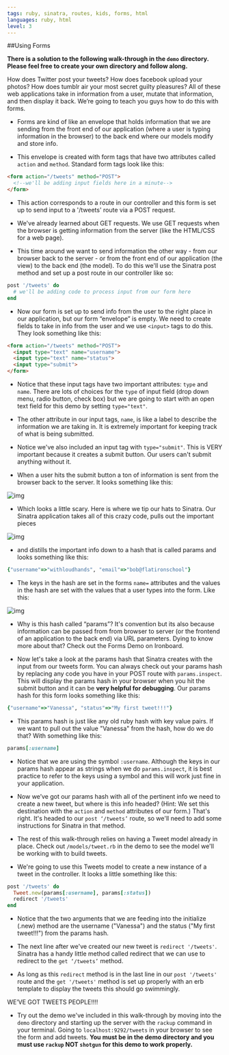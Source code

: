 ```yaml
---
tags: ruby, sinatra, routes, kids, forms, html
languages: ruby, html
level: 3
---
```


##Using Forms

**There is a solution to the following walk-through in the `demo` directory. Please feel free to create your own directory and follow along.**

How does Twitter post your tweets? How does facebook upload your photos? How does tumblr air your most secret guilty pleasures? All of these web applications take in information from a user, mutate that information, and then display it back. We’re going to teach you guys how to do this with forms.

+ Forms are kind of like an envelope that holds information that we are sending from the front end of our application (where a user is typing information in the browser) to the back end where our models modify and store info. 

+ This envelope is created with form tags that have two attributes called `action` and `method`. Standard form tags look like this:

```html
<form action="/tweets" method="POST">
  <!--we'll be adding input fields here in a minute-->
</form>
```

+ This action corresponds to a route in our controller and this form is set up to send input to a '/tweets' route via a POST request. 

+ We've already learned about GET requests. We use GET requests when the browser is getting information from the server (like the HTML/CSS for a web page). 

+ This time around we want to send information the other way - from our browser back to the server - or from the front end of our application (the view) to the back end (the model). To do this we'll use the Sinatra post method and set up a post route in our controller like so:

```ruby
post '/tweets' do
  # we'll be adding code to process input from our form here
end
```

+ Now our form is set up to send info from the user to the right place in our application, but our form “envelope” is empty. We need to create fields to take in info from the user and we use `<input>` tags to do this. They look something like this:

```html
<form action="/tweets" method="POST">
  <input type="text" name="username">
  <input type="text" name="status">
  <input type="submit">
</form>
```
+ Notice that these input tags have two important attributes: `type` and `name`. There are lots of choices for the `type` of input field (drop down menu, radio button, check box) but we are going to start with an open text field for this demo by setting `type="text"`. 

+ The other attribute in our input tags, `name`, is like a label to describe the information we are taking in. It is extremely important for keeping track of what is being submitted.

+ Notice we've also included an input tag with `type="submit"`. This is VERY important because it creates a submit button. Our users can't submit anything without it.

+ When a user hits the submit button a ton of information is sent from the browser back to the server. It looks something like this:

![img](https://dl.dropboxusercontent.com/u/3026743/form-data.jpg)

+ Which looks a little scary. Here is where we tip our hats to Sinatra. Our Sinatra application takes all of this crazy code, pulls out the important pieces

![img](https://dl.dropboxusercontent.com/u/3026743/form-data-highlighted.jpg)

+ and distills the important info down to a hash that is called params and looks something like this:

```ruby
{"username"=>"withloudhands", "email"=>"bob@flatironschool"}
```

+ The keys in the hash are set in the forms `name=` attributes and the values in the hash are set with the values that a user types into the form. Like this:

![img](https://dl.dropboxusercontent.com/u/3026743/params.hash.jpg)

+ Why is this hash called “params”? It's convention but its also because information can be passed from from browser to server (or the frontend of an application to the back end) via URL parameters. Dying to know more about that? Check out the Forms Demo on Ironboard. 

+ Now let's take a look at the params hash that Sinatra creates with the input from our tweets form. You can always check out your params hash by replacing any code you have in your POST route with `params.inspect`. This will display the params hash in your browser when you hit the submit button and it can be **very helpful for debugging**. Our params hash for this form looks something like this:

```ruby
{"username"=>"Vanessa", "status"=>"My first tweet!!!"}
```

+ This params hash is just like any old ruby hash with key value pairs. If we want to pull out the value "Vanessa" from the hash, how do we do that? With something like this:

```ruby
params[:username]
```

+ Notice that we are using the symbol `:username`. Although the keys in our params hash appear as strings when we do `params.inspect`, it is best practice to refer to the keys using a symbol and this will work just fine in your application.

+ Now we’ve got our params hash with all of the pertinent info we need to create a new tweet, but where is this info headed? (Hint: We set this destination with the `action` and `method` attributes of our form.) That's right. It's headed to our `post ‘/tweets’` route, so we'll need to add some instructions for Sinatra in that method.

+ The rest of this walk-through relies on having a Tweet model already in place. Check out `/models/tweet.rb` in the demo to see the model we'll be working with to build tweets. 

+ We're going to use this Tweets model to create a new instance of a tweet in the controller. It looks a little something like this:

```ruby
post '/tweets' do
  Tweet.new(params[:username], params[:status])
  redirect '/tweets'
end
```

+ Notice that the two arguments that we are feeding into the initialize (.new) method are the username ("Vanessa") and the status ("My first tweet!!!") from the params hash.

+ The next line after we've created our new tweet is `redirect '/tweets'`. Sinatra has a handy little method called redirect that we can use to redirect to the `get ‘/tweets’` method. 

+ As long as this `redirect` method is in the last line in our `post '/tweets'` route and the `get '/tweets'` method is set up properly with an erb template to display the tweets this should go swimmingly.

WE’VE GOT TWEETS PEOPLE!!!!

+ Try out the demo we've included in this walk-through by moving into the `demo` directory and starting up the server with the `rackup` command in your terminal. Going to `localhost:9292/tweets` in your browser to see the form and add tweets. **You must be in the demo directory and you must use `rackup` NOT `shotgun` for this demo to work properly.** 

